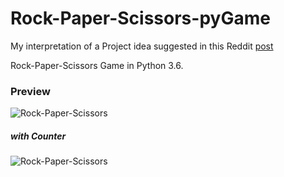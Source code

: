 # Rock-Paper-Scissors-pyGame
My interpretation of a Project idea suggested in this Reddit [post](https://www.reddit.com/r/beginnerprojects/comments/2ah82f/rock_paper_scissors/
)

Rock-Paper-Scissors Game in Python 3.6.


### Preview
![Rock-Paper-Scissors](http://i.imgur.com/xvOwSkj.png) 

##### with Counter
![Rock-Paper-Scissors](http://i.imgur.com/z9d6ME4.png)


